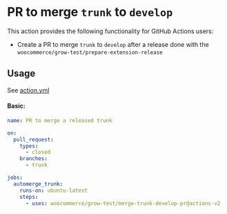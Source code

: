 # PR to merge `trunk` to `develop`

This action provides the following functionality for GitHub Actions users:

- Create a PR to merge `trunk` to `develop` after a release done with the `woocommerce/grow-test/prepare-extension-release`

## Usage

See [action.yml](action.yml)

#### Basic:

```yaml
name: PR to merge a released trunk

on:
  pull_request:
    types:
      - closed
    branches:
      - trunk

jobs:
  automerge_trunk:
    runs-on: ubuntu-latest
    steps:
      - uses: woocommerce/grow-test/merge-trunk-develop-pr@actions-v2
```
